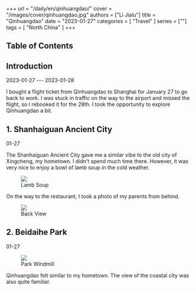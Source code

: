 +++
url = "/daily/en/qinhuangdao/"
cover = "/images/cover/qinhuangdao.jpg"
authors = ["Li Jialu"]
title = "Qinhuangdao"
date = "2023-01-27"
categories = [
    "Travel"
]
series = [""]
tags = [
    "North China"
]
+++
<!DOCTYPE html>
<html lang="en">
<head>
    <meta charset="UTF-8">
    <meta name="viewport" content="width=device-width, initial-scale=1.0">
    <link rel="stylesheet" href="/assets/css/styles.css">
    <script src="/assets/js/toc.js"></script>    
</head>
<body>
    <article>
        <nav>
            <h2>Table of Contents</h2>
            <ul id="toc">
                <!-- Table of contents will be dynamically generated here -->
            </ul>
        </nav>
        <section>
            <h2>Introduction</h2>
            <p>2023-01-27 --- 2023-01-28</p>
            <p>         I bought a flight ticket from Qinhuangdao to Shanghai for January 27 to go back to work. I was stuck in traffic on the way to the airport and missed the flight, so I rebooked it for the 28th. I took the opportunity to explore Qinhuangdao a bit.</p>
        </section>
        <section>
            <h2>1. Shanhaiguan Ancient City</h2>
            <p>01-27 <i class="fas fa-sun"></i></p>
            <p>         The Shanhaiguan Ancient City gave me a similar vibe to the old city of Xingcheng, my hometown. I didn’t spend much time there. However, it was very nice to enjoy a bowl of lamb soup in the cold weather.</p>
            <div class="container">
                <div class="image">
                    <figure>
                        <a data-fancybox="gallery" href="https://cdn.heirenlop.com/daily-record/qinhuangdao3.jpg">
    <img src="https://cdn.heirenlop.com/daily-record/qinhuangdao3.jpg" loading="lazy">
</a>
                        <figcaption>Lamb Soup</figcaption>
                    </figure>
                </div>
            </div>
            <p>         On the way to the restaurant, I took a photo of my parents from behind.</p>
            <div class="container">
                <div class="image">
                    <figure>
                        <a data-fancybox="gallery" href="https://cdn.heirenlop.com/daily-record/qinhuangdao2.jpg">
    <img src="https://cdn.heirenlop.com/daily-record/qinhuangdao2.jpg" loading="lazy">
</a>
                        <figcaption>Back View</figcaption>
                    </figure>
                </div>
            </div>
        </section>
        <section>
            <h2>2. Beidaihe Park</h2>
            <p>01-27 <i class="fas fa-sun"></i></p>
            <div class="container">
                <div class="image">
                    <figure>
                        <a data-fancybox="gallery" href="https://cdn.heirenlop.com/daily-record/qinhuangdao1.jpg">
    <img src="https://cdn.heirenlop.com/daily-record/qinhuangdao1.jpg" loading="lazy">
</a>
                        <figcaption>Park Windmill</figcaption>
                    </figure>
                </div>
                <div class="text">
                    <p>         Qinhuangdao felt similar to my hometown. The view of the coastal city was also quite familiar.</p>
                </div>
            </div>
        </section>
    </article>
</body>
</html>

